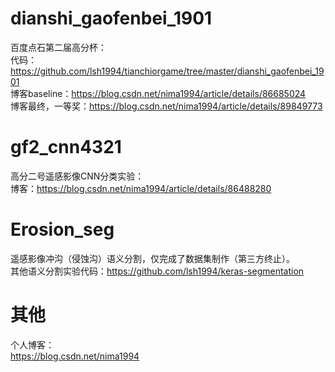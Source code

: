 # dianshi_gaofenbei_1901

百度点石第二届高分杯：  
代码：https://github.com/lsh1994/tianchiorgame/tree/master/dianshi_gaofenbei_1901  
博客baseline：https://blog.csdn.net/nima1994/article/details/86685024    
博客最终，一等奖：https://blog.csdn.net/nima1994/article/details/89849773

# gf2_cnn4321

高分二号遥感影像CNN分类实验：  
博客：https://blog.csdn.net/nima1994/article/details/86488280

# Erosion_seg
遥感影像冲沟（侵蚀沟）语义分割，仅完成了数据集制作（第三方终止）。  
其他语义分割实验代码：https://github.com/lsh1994/keras-segmentation

# 其他

个人博客：  
https://blog.csdn.net/nima1994